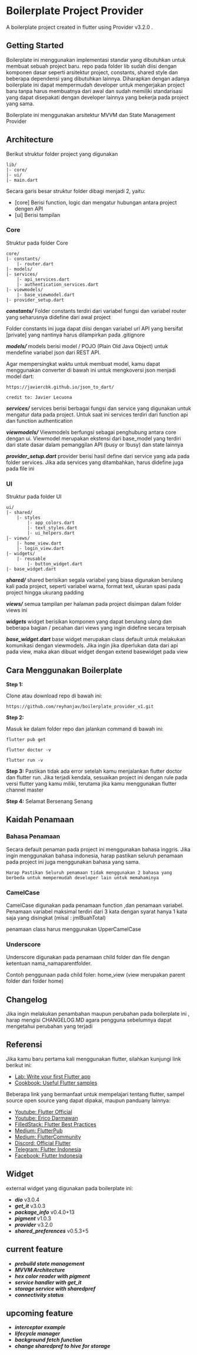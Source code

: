 # Boilerplate Project Provider

A boilerplate project created in flutter using Provider v3.2.0 .

## Getting Started

Boilerplate ini menggunakan implementasi standar yang dibutuhkan untuk membuat sebuah project baru. repo pada folder lib sudah diisi dengan komponen dasar seperti arsitektur project, constants, shared style dan beberapa dependensi yang dibutuhkan lainnya. Diharapkan dengan adanya boilerplate ini dapat mempermudah developer untuk mengerjakan project baru tanpa harus membuatnya dari awal dan sudah memiliki standarisasi yang dapat disepakati dengan developer lainnya yang bekerja pada project yang sama.

Boilerplate ini menggunakan arsitektur MVVM dan State Management Provider

## Architecture

Berikut struktur folder project yang digunakan

```
lib/
|- core/
|- ui/
|- main.dart
```

Secara garis besar struktur folder dibagi menjadi 2, yaitu:
 - [core] Berisi function, logic dan mengatur hubungan antara project dengen API
 - [ui] Berisi tampilan 

### Core
Struktur pada folder Core

```
core/
|- constants/
    |- router.dart
|- models/
|- services/
    |- api_services.dart
    |- authentication_services.dart
|- viewmodels/
    |- base_viewmodel.dart
|- provider_setup.dart
```
***constants/***
Folder constants terdiri dari variabel fungsi dan variabel router yang seharusnya didefine dari awal project

Folder constants ini juga dapat diisi dengan variabel url API yang bersifat [private] yang nantinya harus dilampirkan pada .gitignore

***models/***
models berisi model / POJO (Plain Old Java Object) untuk mendefine variabel json dari REST API.

Agar mempersingkat waktu untuk membuat model, kamu dapat menggunakan converter di bawah ini untuk mengkoversi json menjadi model dart:

```
https://javiercbk.github.io/json_to_dart/

credit to: Javier Lecuona
```
***services/***
services berisi berbagai fungsi dan service yang digunakan untuk mengatur data pada project. Untuk saat ini services terdiri dari function api dan function authentication

***viewmodels/***
Viewmodels berfungsi sebagai penghubung antara core dengan ui. Viewmodel merupakan ekstensi dari base_model yang terdiri dari state dasar dalam pemanggilan API (busy or !busy) dan state lainnya

***provider_setup.dart***
provider berisi hasil define dari service yang ada pada folder services. Jika ada services yang ditambahkan, harus didefine juga pada file ini

### UI
Struktur pada folder UI

```
ui/
|- shared/
    |- styles
        |- app_colors.dart
        |- text_styles.dart
        |- ui_helpers.dart
|- views/
    |- home_view.dart
    |- login_view.dart
|- widgets/
    |- reusable
        |- button_widget.dart
|- base_widget.dart
```
***shared/***
shared berisikan segala variabel yang biasa digunakan berulang kali pada project, seperti variabel warna, format text, ukuran spasi pada project hingga ukurang padding

***views/***
semua tampilan per halaman pada project disimpan dalam folder views ini

***widgets***
widget berisikan komponen yang dapat berulang ulang dan beberapa bagian / pecahan dari views yang ingin didefine secara terpisah

***base_widget.dart***
base widget merupakan class default untuk melakukan komunikasi dengan viewmodels. Jika ingin jika diperlukan data dari api pada view, maka akan dibuat widget dengan extend basewidget pada view


## Cara Menggunakan Boilerplate

**Step 1:**

Clone atau download repo di bawah ini:

```
https://github.com/reyhanjav/boilerplate_provider_v1.git
```

**Step 2:**

Masuk ke dalam folder repo dan jalankan command di bawah ini:

``` 
flutter pub get 
```

``` 
flutter doctor -v
```

``` 
flutter run -v
```

**Step 3:**
Pastikan tidak ada error setelah kamu menjalankan flutter doctor dan flutter run.
Jika terjadi kendala, sesuaikan project ini dengan rule pada versi flutter yang kamu miliki, terutama jika kamu menggunakan flutter channel master

**Step 4:**
Selamat Bersenang Senang


## Kaidah Penamaan

### Bahasa Penamaan
Secara default penaman pada project ini menggunakan bahasa inggris. Jika ingin menggunakan bahasa indonesia, harap pastikan seluruh penamaan pada project ini juga menggunakan bahasa yang sama.

```
Harap Pastikan Seluruh penamaan tidak menggunakan 2 bahasa yang berbeda untuk mempermudah developer lain untuk memahaminya
```
### CamelCase
CamelCase digunakan pada penamaan function ,dan penamaan variabel. Penamaan variabel maksimal terdiri dari 3 kata dengan syarat hanya 1 kata saja yang disingkat (misal : jmlBuahTotal)

penamaan class harus menggunakan UpperCamelCase

### Underscore

Underscore digunakan pada penamaan child folder dan file dengan ketentuan nama_namaparentfolder.

Contoh penggunaan pada child foler: home_view (view merupakan parent folder dari folder home)


## Changelog

Jika ingin melakukan penambahan maupun perubahan pada boilerplate ini , harap mengisi CHANGELOG.MD agara pengguna sebelumnya dapat mengetahui perubahan yang terjadi

## Referensi
Jika kamu baru pertama kali menggunakan flutter, silahkan kunjungi link berikut ini:

- [Lab: Write your first Flutter app](https://flutter.dev/docs/get-started/codelab)
- [Cookbook: Useful Flutter samples](https://flutter.dev/docs/cookbook)


Beberapa link yang bermanfaat untuk mempelajari tentang flutter, sampel source open source yang dapat dipakai, maupun panduany lainnya:

- [Youtube: Flutter Official](https://www.youtube.com/channel/UCwXdFgeE9KYzlDdR7TG9cMw)
- [Youtube: Erico Darmawan](https://www.youtube.com/user/kh3w4nx1ng)
- [FilledStack: Flutter Best Practices](https://www.filledstacks.com/)
- [Medium: FlutterPub](https://medium.com/flutterpub)
- [Medium: FlutterCommunity](https://medium.com/flutter-community)
- [Discord: Official Flutter](https://discordapp.com/invite/N7Yshp4)
- [Telegram: Flutter Indonesia](https://t.me/flutter_id)
- [Facebook: Flutter Indonesia](https://www.facebook.com/groups/1738284952897937/?ref=bookmarks)


## Widget

external widget yang digunakan pada boilerplate ini:

- ***dio*** v3.0.4
- ***get_it*** v3.0.3
- ***package_info*** v0.4.0+13
- ***pigment*** v1.0.3
- ***provider*** v3.2.0
- ***shared_preferences*** v0.5.3+5

## current feature

- ***prebuild state management***
- ***MVVM Architecture***
- ***hex color reader with pigment***
- ***service handler with get_it***
- ***storage service with sharedpref***
- ***connectivity status***

## upcoming feature

- ***interceptor example***
- ***lifecycle manager***
- ***background fetch function***
- ***change sharedpref to hive for storage***
